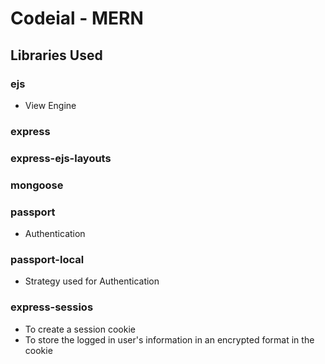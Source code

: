 # Codeial - MERN

## Libraries Used

### ejs

- View Engine

### express

### express-ejs-layouts

### mongoose

### passport

- Authentication

### passport-local

- Strategy used for Authentication

### express-sessios

- To create a session cookie
- To store the logged in user's information in an encrypted format in the cookie

